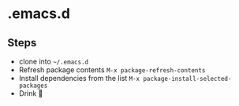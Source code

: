 # .emacs.d

## Steps
* clone into `~/.emacs.d`
* Refresh package contents `M-x package-refresh-contents`
* Install dependencies from the list `M-x package-install-selected-packages`
* Drink :beers:
